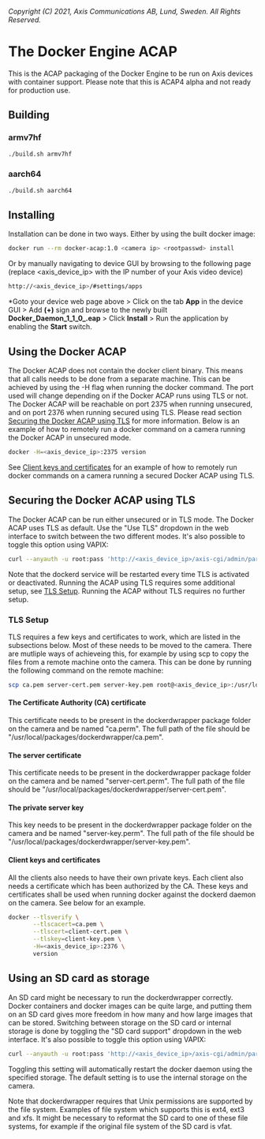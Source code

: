  *Copyright (C) 2021, Axis Communications AB, Lund, Sweden. All Rights Reserved.*

# The Docker Engine ACAP

This is the ACAP packaging of the Docker Engine to be run on Axis devices with
container support. Please note that this is ACAP4 alpha and not ready for production
use. 

## Building
### armv7hf
```sh
./build.sh armv7hf
```
### aarch64
```sh
./build.sh aarch64
```
## Installing
Installation can be done in two ways. Either by using the built docker image:

```sh
docker run --rm docker-acap:1.0 <camera ip> <rootpasswd> install
```
    
Or by manually navigating to device GUI by browsing to the following page (replace <axis_device_ip> with the IP number of your Axis video device)

```sh
http://<axis_device_ip>/#settings/apps
```

*Goto your device web page above > Click on the tab **App** in the device GUI > Add **(+)** sign and browse to
the newly built **Docker_Daemon_1_1_0_<arch>.eap** > Click **Install** > Run the application by enabling the **Start** switch.

## Using the Docker ACAP
The Docker ACAP does not contain the docker client binary. This means that all calls needs to be done from a separate machine. This can be achieved by using the -H flag when running the docker command.
The port used will change depending on if the Docker ACAP runs using TLS or not. The Docker ACAP will be reachable on port 2375 when running unsecured, and on port 2376 when running secured using TLS. Please read section [Securing the Docker ACAP using TLS](#securing-the-docker-acap-using-tls) for more information.
Below is an example of how to remotely run a docker command on a camera running the Docker ACAP in unsecured mode.

```bash
docker -H=<axis_device_ip>:2375 version
```

See [Client keys and certificates](#client-keys-and-certificates) for an example of how to remotely run docker commands on a camera running a secured Docker ACAP using TLS.

## Securing the Docker ACAP using TLS
The Docker ACAP can be run either unsecured or in TLS mode. The Docker ACAP uses TLS as default. Use the "Use TLS" dropdown in the web interface to switch between the two different modes. It's also possible to toggle this option using VAPIX:
```bash
curl --anyauth -u root:pass 'http://<axis_device_ip>/axis-cgi/admin/param.cgi?action=update&root.dockerdwrapper.UseTLS=no'
```
Note that the dockerd service will be restarted every time TLS is activated or deactivated. Running the ACAP using TLS requires some additional setup, see [TLS Setup](#tls-setup). Running the ACAP without TLS requires no further setup.

### TLS Setup
TLS requires a few keys and certificates to work, which are listed in the subsections below. Most of these needs to be moved to the camera. There are mutliple ways of achieveing this, for example by using scp to copy the files from a remote machine onto the camera. This can be done by running the following command on the remote machine:
```bash
scp ca.pem server-cert.pem server-key.pem root@<axis_device_ip>:/usr/local/packages/dockerdwrapper/
```
#### The Certificate Authority (CA) certificate
This certificate needs to be present in the dockerdwrapper package folder on the camera and be named "ca.perm". The full path of the file should be "/usr/local/packages/dockerdwrapper/ca.pem".

#### The server certificate
This certificate needs to be present in the dockerdwrapper package folder on the camera and be named "server-cert.perm". The full path of the file should be "/usr/local/packages/dockerdwrapper/server-cert.pem".

#### The private server key
This key needs to be present in the dockerdwrapper package folder on the camera and be named "server-key.perm". The full path of the file should be "/usr/local/packages/dockerdwrapper/server-key.pem".

#### Client keys and certificates
All the clients also needs to have their own private keys. Each client also needs a certificate which has been authorized by the CA. These keys and certificates shall be used when running docker against the dockerd daemon on the camera. See below for an example.

```bash
docker --tlsverify \
       --tlscacert=ca.pem \
       --tlscert=client-cert.pem \
       --tlskey=client-key.pem \
       -H=<axis_device_ip>:2376 \
       version
```

## Using an SD card as storage
An SD card might be necessary to run the dockerdwrapper correctly. Docker containers and docker images can be quite large, and putting them on an SD card gives more freedom in how many and how large images that can be stored. Switching between storage on the SD card or internal storage is done by toggling the "SD card support" dropdown in the web interface. It's also possible to toggle this option using VAPIX:
```bash
curl --anyauth -u root:pass 'http://<axis_device_ip>/axis-cgi/admin/param.cgi?action=update&root.dockerdwrapper.SDCardSupport=no'
```
Toggling this setting will automatically restart the docker daemon using the specified storage. The default setting is to use the internal storage on the camera.

Note that dockerdwrapper requires that Unix permissions are supported by the file system. Examples of file system which supports this is ext4, ext3 and xfs. It might be necessary to reformat the SD card to one of these file systems, for example if the original file system of the SD card is vfat.

